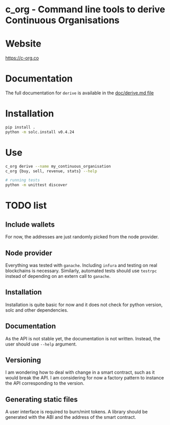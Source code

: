 # c_org - Command line tools to derive Continuous Organisations


# Website

https://c-org.co

# Documentation

The full documentation for `derive` is available in the [doc/derive.md file](../master/doc/derive.md)



# Installation


```bash
pip install .
python -m solc.install v0.4.24
```

# Use

```bash
c_org derive --name my_continuous_organisation
c_org {buy, sell, revenue, stats} --help

# running tests
python -m unittest discover
```

# TODO list

## Include wallets

For now, the addresses are just randomly picked from the node provider.

## Node provider

Everything was tested with `ganache`. Including `infura` and testing on real blockchains is necessary. Similarly, automated tests should use `testrpc` instead of depending on an extern call to `ganache`.

## Installation

Installation is quite basic for now and it does not check for python version, solc and other dependencies.

## Documentation

As the API is not stable yet, the documentation is not written. Instead, the user should use `--help` argument.

## Versioning

I am wondering how to deal with change in a smart contract, such as it would break the API. I am considering for now a factory pattern to instance the API corresponding to the version.

## Generating static files

A user interface is required to burn/mint tokens. A library should be generated with the ABI and the address of the smart contract.
